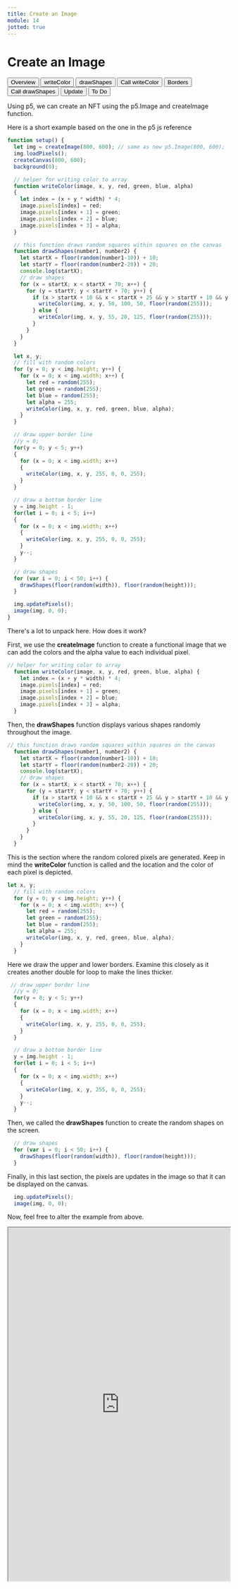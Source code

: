 ```yaml
---
title: Create an Image
module: 14
jotted: true
---
```


# Create an Image

<div class="tab">
  <button class="tablinks active" onclick="openTab(event, 'Overview')">Overview</button>
  <button class="tablinks" onclick="openTab(event, 'createcolor')">writeColor</button>
  <button class="tablinks" onclick="openTab(event, 'drawshapes')">drawShapes</button>
  <button class="tablinks" onclick="openTab(event, 'callcreatecolor')">Call writeColor</button>
  <button class="tablinks" onclick="openTab(event, 'borders')">Borders</button>
  <button class="tablinks" onclick="openTab(event, 'calldrawshapes')">Call drawShapes</button>
  <button class="tablinks" onclick="openTab(event, 'update')">Update</button>
  <button class="tablinks" onclick="openTab(event, 'todo')">To Do</button>
</div>

<div id="Overview" class="tabcontent" style="display:block">
<div class="tabhtml" markdown="1">

Using p5, we can create an NFT using the p5.Image and createImage function.

Here is a short example based on the one in the p5 js reference


```js
function setup() {
  let img = createImage(800, 600); // same as new p5.Image(800, 600);
  img.loadPixels();
  createCanvas(800, 600);
  background(0);

  // helper for writing color to array
  function writeColor(image, x, y, red, green, blue, alpha) 
  {
    let index = (x + y * width) * 4;
    image.pixels[index] = red;
    image.pixels[index + 1] = green;
    image.pixels[index + 2] = blue;
    image.pixels[index + 3] = alpha;
  }

  // this function draws random squares within squares on the canvas
  function drawShapes(number1, number2) {
    let startX = floor(random(number1-10)) + 10;
    let startY = floor(random(number2-20)) + 20;
    console.log(startX);
    // draw shapes
    for (x = startX; x < startX + 70; x++) {
      for (y = startY; y < startY + 70; y++) {
        if (x > startX + 10 && x < startX + 25 && y > startY + 10 && y < startY + 25) {
          writeColor(img, x, y, 50, 100, 50, floor(random(255)));
        } else {
          writeColor(img, x, y, 55, 20, 125, floor(random(255)));
        }
      }
    }
  }

  let x, y;
  // fill with random colors
  for (y = 0; y < img.height; y++) {
    for (x = 0; x < img.width; x++) {
      let red = random(255);
      let green = random(255);
      let blue = random(255);
      let alpha = 255;
      writeColor(img, x, y, red, green, blue, alpha);
    }
  }

  // draw upper border line
  //y = 0;
  for(y = 0; y < 5; y++)
  {
    for (x = 0; x < img.width; x++) 
    {
      writeColor(img, x, y, 255, 0, 0, 255);
    }
  }

  // draw a bottom border line
  y = img.height - 1;
  for(let i = 0; i < 5; i++)
  {
    for (x = 0; x < img.width; x++) 
    {
      writeColor(img, x, y, 255, 0, 0, 255);
    }
    y--;
  }

  // draw shapes
  for (var i = 0; i < 50; i++) {
    drawShapes(floor(random(width)), floor(random(height)));
  }

  img.updatePixels();
  image(img, 0, 0);
}
```

There's a lot to unpack here.  How does it work?

</div>
</div>
<div id="createcolor" class="tabcontent">
<div class="tabhtml" markdown="1">


First, we use the **createImage** function to create a functional image that we can add the colors and the alpha value to each individual pixel.

```js
// helper for writing color to array
  function writeColor(image, x, y, red, green, blue, alpha) {
    let index = (x + y * width) * 4;
    image.pixels[index] = red;
    image.pixels[index + 1] = green;
    image.pixels[index + 2] = blue;
    image.pixels[index + 3] = alpha;
  }
```

</div>
</div>
<div id="drawshapes" class="tabcontent">
<div class="tabhtml" markdown="1">

Then, the **drawShapes** function displays various shapes randomly throughout the image.

```js
// this function draws random squares within squares on the canvas
  function drawShapes(number1, number2) {
    let startX = floor(random(number1-10)) + 10;
    let startY = floor(random(number2-20)) + 20;
    console.log(startX);
    // draw shapes
    for (x = startX; x < startX + 70; x++) {
      for (y = startY; y < startY + 70; y++) {
        if (x > startX + 10 && x < startX + 25 && y > startY + 10 && y < startY + 25) {
          writeColor(img, x, y, 50, 100, 50, floor(random(255)));
        } else {
          writeColor(img, x, y, 55, 20, 125, floor(random(255)));
        }
      }
    }
  }
```

</div>
</div>
<div id="callcreatecolor" class="tabcontent">
<div class="tabhtml" markdown="1">

This is the section where the random colored pixels are generated. Keep in mind the **writeColor** function is called and the location and the color of each pixel is depicted.

```js
let x, y;
  // fill with random colors
  for (y = 0; y < img.height; y++) {
    for (x = 0; x < img.width; x++) {
      let red = random(255);
      let green = random(255);
      let blue = random(255);
      let alpha = 255;
      writeColor(img, x, y, red, green, blue, alpha);
    }
  }
```

</div>
</div>
<div id="borders" class="tabcontent">
<div class="tabhtml" markdown="1">

Here we draw the upper and lower borders.  Examine this closely as it creates another double for loop to make the lines thicker.

```js
 // draw upper border line
  //y = 0;
  for(y = 0; y < 5; y++)
  {
    for (x = 0; x < img.width; x++) 
    {
      writeColor(img, x, y, 255, 0, 0, 255);
    }
  }

  // draw a bottom border line
  y = img.height - 1;
  for(let i = 0; i < 5; i++)
  {
    for (x = 0; x < img.width; x++) 
    {
      writeColor(img, x, y, 255, 0, 0, 255);
    }
    y--;
  }
```

</div>
</div>
<div id="calldrawshapes" class="tabcontent">
<div class="tabhtml" markdown="1">

Then, we called the **drawShapes** function to create the random shapes on the screen.

```js
  // draw shapes
  for (var i = 0; i < 50; i++) {
    drawShapes(floor(random(width)), floor(random(height)));
  }
```

</div>
</div>
<div id="update" class="tabcontent">
<div class="tabhtml" markdown="1">

Finally, in this last section, the pixels are updates in the image so that it can be displayed on the canvas.

```js
  img.updatePixels();
  image(img, 0, 0);
```

</div>
</div>
<div id="todo" class="tabcontent">
<div class="tabhtml" markdown="1">

Now, feel free to alter the example from above.

<iframe src="https://editor.p5js.org/" width="100%" height="800px"></iframe>

</div>
</div>
